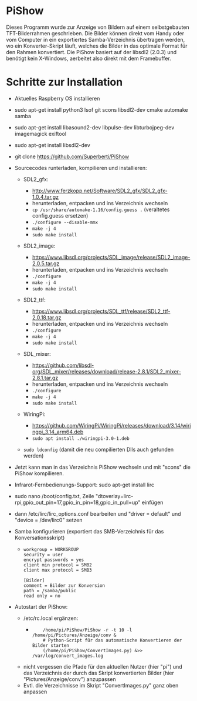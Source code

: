 # PiShow
Dieses Programm wurde zur Anzeige von Bildern auf einem selbstgebauten TFT-Bilderrahmen geschrieben. Die Bilder können direkt vom Handy oder vom Computer in ein exportiertes Samba-Verzeichnis übertragen werden, wo ein Konverter-Skript läuft, welches die Bilder in das optimale Format für den Rahmen konvertiert.
Die PiShow basiert auf der libsdl2 (2.0.3) und benötigt kein X-Windows, aerbeitet also direkt mit dem Framebuffer. 

# Schritte zur Installation

- Aktuelles Raspberry OS installieren
- sudo apt-get install python3 lsof git scons libsdl2-dev cmake automake samba
- sudo apt-get install libasound2-dev libpulse-dev libturbojpeg-dev imagemagick exiftool
- sudo apt-get install libsdl2-dev 
- git clone https://github.com/Superberti/PiShow

- Sourcecodes runterladen, kompilieren und installieren:
  - SDL2_gfx:
    - http://www.ferzkopp.net/Software/SDL2_gfx/SDL2_gfx-1.0.4.tar.gz
    - herunterladen, entpacken und ins Verzeichnis wechseln
    - ```cp /usr/share/automake-1.16/config.guess .``` (veraltetes config.guess ersetzen)
    - ```./configure --disable-mmx```
    - ```make -j 4```
    - ```sudo make install```
  
  - SDL2_image:
    - https://www.libsdl.org/projects/SDL_image/release/SDL2_image-2.0.5.tar.gz
    - herunterladen, entpacken und ins Verzeichnis wechseln
    - ```./configure```
    - ```make -j 4```
    - ```sudo make install```

  - SDL2_ttf:
    - https://www.libsdl.org/projects/SDL_ttf/release/SDL2_ttf-2.0.18.tar.gz
    - herunterladen, entpacken und ins Verzeichnis wechseln
    - ```./configure```
    - ```make -j 4```
    - ```sudo make install```

  - SDL_mixer:
    - https://github.com/libsdl-org/SDL_mixer/releases/download/release-2.8.1/SDL2_mixer-2.8.1.tar.gz
    - herunterladen, entpacken und ins Verzeichnis wechseln
    - ```./configure```
    - ```make -j 4```
    - ```sudo make install```

  - WiringPi:
    - https://github.com/WiringPi/WiringPi/releases/download/3.14/wiringpi_3.14_arm64.deb
    - ```sudo apt install ./wiringpi-3.0-1.deb```
  - ```sudo ldconfig``` (damit die neu compilierten Dlls auch gefunden werden)


- Jetzt kann man in das Verzeichnis PiShow wechseln und mit "scons" die PiShow kompilieren.
- Infrarot-Fernbedienungs-Support: sudo apt-get install lirc
- sudo nano /boot/config.txt, Zeile "dtoverlay=lirc-rpi,gpio_out_pin=17,gpio_in_pin=18,gpio_in_pull=up" einfügen
- dann /etc/lirc/lirc_options.conf bearbeiten und "driver = default" und "device = /dev/lirc0" setzen

- Samba konfigurieren (exportiert das SMB-Verzeichnis für das Konversationsskript)
  - ```[global]
    workgroup = WORKGROUP
    security = user
    encrypt passwords = yes
    client min protocol = SMB2
    client max protocol = SMB3

    [Bilder]
    comment = Bilder zur Konversion
    path = /samba/public
    read only = no

- Autostart der PiShow:
    - /etc/rc.local ergänzen:
      - ```# Software für das Anzeigen der Bilder auf dem Bilderrahmen starten
            /home/pi/PiShow/PiShow -r -t 10 -l /home/pi/Pictures/Anzeige/conv &
            # Python-Script für das automatische Konvertieren der Bilder starten
            (/home/pi/PiShow/ConvertImages.py) &>> /var/log/convert_images.log
  - nicht vergessen die Pfade für den aktuellen Nutzer (hier "pi") und das Verzeichnis der durch das Skript konvertierten Bilder (hier "Pictures/Anzeige/conv") anzupassen
  - Evtl. die Verzeichnisse im Skript "ConvertImages.py" ganz oben anpassen
